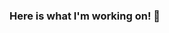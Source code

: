 ### Here is what I'm working on! 👋

<!--
**NirashaMadubhashini/NirashaMadubhashini** is a ✨ _special_ ✨ repository because its `README.md` (this file) appears on your GitHub profile.

Here are some ideas to get you started:

- 🔭 I’m currently working on ...
- 🌱 I’m currently learning ...IJSE
- 👯 I’m looking to collaborate on ...
- 🤔 I’m looking for help with ...
- 💬 Ask me about ...Anything
- 📫 How to reach me: ...[linkedIn](http://www.linkedin.com/in/nirasha-madubhashini-888877201)
[ooowebhost](https://nirashamadubhashini.000webhostapp.com/)
- 😄 Pronouns: ... She/Her
- ⚡ Fun fact: ...
-->
